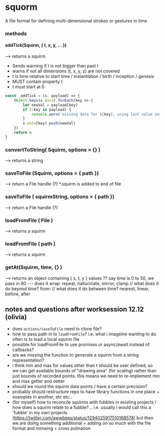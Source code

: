 # squorm
A file format for defining multi-dimensional strokes or gestures in time

### methods

#### addTick(Squirm, { t, x, y, ... })
--> returns a squirm
- Sends warning if t is not bigger than past t
- warns if not all dimensions (t, x, y, z) are not covered
- t is time relative to start time / instantiation / birth / inception / genesis
- MUST contain property t
- t *must* start at 0

```js
const _addTick = (s, payload) => {
    Object.keys(s.data).forEach(key => {
        let newVal = payload[key]
        if (!key in payload) {
            console.warn(`missing data for ${key}, using last value instead`)
        }
        s.data[key].push(newVal)
    })
    return s
}
```



### convertToString( Squirm, options = {} )
--> returns a string

### saveToFile (Squirm, options = { path })
--> return a File handle (?)
*.squirm is added to end of file

### saveToFile ( squirmString, options = { path })
--> return a File handle (?)

### loadFromFile ( File )
--> returns a squirm

### loadFromFile ( path )
--> returns a squirm

### getAt(Squirm, time, {} )
--> returns an object containing { x, t, y } values
?? say time is 0 to 50, we pass in 80 --- does it
wrap: repeat, hallucinate, mirror, clamp // what does it do beyond time?
from:  // what does it do between time? nearest, linear, before, after


## notes and questions after worksession 12.12 (olivia)
- does `actions/saveToFile` need to clone file?
- how to pass path in to `loadFromFile`? i.e. what i imageine wanting to do often is to load a local squirm file
- possible for loadFromFile to use promises or async/await instead of callbacks?
- are we missing the function to generate a squirm from a string representation?
- i think min and max for values other than t should be user defined, so we can get available bounds of "drawing area" (for scaling) rather than just bounds of recorded points. this means we need to re-implement min and max getter and setter
- should we round the squirm data points / have a certain precision?
- probably should restructure repo to have library functions in one place + examples in another, etc etc..
- (for myself) how to reconcile squirms with fubbles in existing projects / how does a squirm relate to a fubble? .. i.e. usually i would call this a 'fubble' in my own projects (https://twitter.com/awwbees/status/1294025917510168578) but then we are doing something additional + adding on so much with the file format and mimeing + cross polination